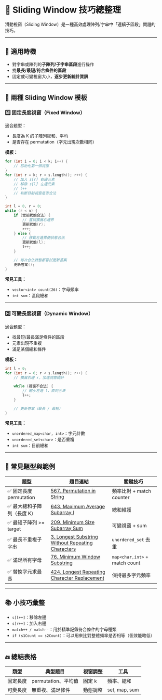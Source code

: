 # 🧊 Sliding Window 技巧總整理

滑動視窗（Sliding Window）是一種高效處理陣列/字串中「連續子區段」問題的技巧。

---

## 📌 適用時機

- 對字串或陣列的**子陣列/子字串區段**進行操作
- 找**最長/最短/符合條件的區段**
- 固定或可變視窗大小，**逐步更新統計資訊**

---

## 🎯 兩種 Sliding Window 模板

### 1️⃣ 固定長度視窗（Fixed Window）

適合題型：
- 長度為 K 的子陣列總和、平均
- 是否存在 permutation（字元出現次數相同）

**模板：**
```cpp
for (int i = 0; i < k; i++) {
    // 初始化第一個視窗
}
for (int r = k; r < s.length(); r++) {
    // 加入 s[r] 右邊元素
    // 移除 s[l] 左邊元素
    // l++
    // 判斷目前視窗是否合法
}
```

```cpp
int l = 0, r = 0;
while (r < n) {
    if (當前狀態合法) {
        // 嘗試擴展右邊界
        更新狀態(r);
        r++;
    } else {
        // 移動左邊界使狀態合法
        更新狀態(l);
        l++;
    }

    // 每次合法狀態都嘗試更新答案
    更新答案();
}
```

**常見工具：**
- `vector<int> count(26)`：字母頻率
- `int sum`：區段總和

---

### 2️⃣ 可變長度視窗（Dynamic Window）

適合題型：
- 找最短/最長滿足條件的區段
- 元素出現不重複
- 滿足某個總和條件

**模板：**
```cpp
int l = 0;
for (int r = 0; r < s.length(); r++) {
    // 擴展右邊 r，加進視窗統計

    while (視窗不合法) {
        // 縮小左邊 l，直到合法
        l++;
    }

    // 更新答案（最長 / 最短）
}
```

**常見工具：**
- `unordered_map<char, int>`：字元計數
- `unordered_set<char>`：是否重複
- `int sum`：目前總和

---

## 🧪 常見題型與範例

| 題型 | 題目連結 | 關鍵技巧 |
|------|----------|-----------|
| ✅ 固定長度 permutation | [567. Permutation in String](https://leetcode.com/problems/permutation-in-string/) | 頻率比對 + match counter |
| ✅ 最大總和子陣列（長度 K） | [643. Maximum Average Subarray I](https://leetcode.com/problems/maximum-average-subarray-i/) | 總和維護 |
| ✅ 最短子陣列 >= target | [209. Minimum Size Subarray Sum](https://leetcode.com/problems/minimum-size-subarray-sum/) | 可變視窗 + sum |
| ✅ 最長不重複子字串 | [3. Longest Substring Without Repeating Characters](https://leetcode.com/problems/longest-substring-without-repeating-characters/) | `unordered_set` 去重 |
| ✅ 滿足所有字母 | [76. Minimum Window Substring](https://leetcode.com/problems/minimum-window-substring/) | `map<char,int>` + match count |
| ✅ 替換字元求最長 | [424. Longest Repeating Character Replacement](https://leetcode.com/problems/longest-repeating-character-replacement/) | 保持最多字元頻率 |

---

## 📚 小技巧彙整

- `s[l++]`：移除左邊
- `s[r++]`：加入右邊
- `match++ / match--`：用於精準記錄符合條件的字母種類
- `if (s1Count == s2Count)`：可以用來比對整體頻率是否相等（但效能略低）

---

## 🔚 總結表格

| 類型 | 典型題目 | 視窗調整 | 工具 |
|------|-----------|------------|------|
| 固定長度 | permutation、平均值 | 固定 k | 頻率、總和 |
| 可變長度 | 無重複、滿足條件 | 動態調整 | set, map, sum |